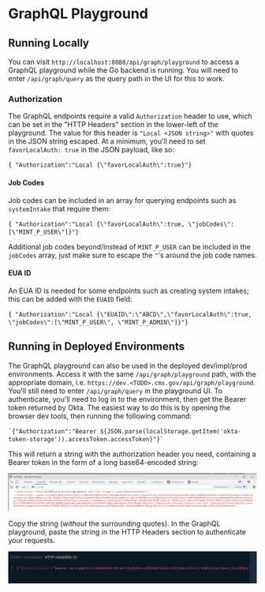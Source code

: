 # GraphQL Playground

## Running Locally

You can visit `http://localhost:8080/api/graph/playground` to access a GraphQL playground while the Go backend is running. You will need to enter `/api/graph/query` as the query path in the UI for this to work.

### Authorization

The GraphQL endpoints require a valid `Authorization` header to use, which can be set in the "HTTP Headers" section in the lower-left of the playground. The value for this header is `"Local <JSON string>"` with quotes in the JSON string escaped. At a minimum, you'll need to set `favorLocalAuth: true` in the JSON payload, like so:

```
{ "Authorization":"Local {\"favorLocalAuth\":true}"}
```

#### Job Codes

Job codes can be included in an array for querying endpoints such as `systemIntake` that require them:

```
{ "Authorization":"Local {\"favorLocalAuth\":true, \"jobCodes\":[\"MINT_P_USER\"]}"}
```
Additional job codes beyond/instead of `MINT_P_USER` can be included in the `jobCodes` array, just make sure to escape the `"`'s around the job code names.

#### EUA ID

An EUA ID is needed for some endpoints such as creating system intakes; this can be added with the `EUAID` field:

```
{ "Authorization":"Local {\"EUAID\":\"ABCD\",\"favorLocalAuth\":true, \"jobCodes\":[\"MINT_P_USER\", \"MINT_P_ADMIN\"]}"}
```


## Running in Deployed Environments

The GraphQL playground can also be used in the deployed dev/impl/prod environments. Access it with the same `/api/graph/playground` path, with the appropriate domain, i.e. `https://dev.<TODO>.cms.gov/api/graph/playground`. You'll still need to enter `/api/graph/query` in the playground UI. To authenticate, you'll need to log in to the environment, then get the Bearer token returned by Okta. The easiest way to do this is by opening the browser dev tools, then running the following command:

```
`{"Authorization":"Bearer ${JSON.parse(localStorage.getItem('okta-token-storage')).accessToken.accessToken}"}`
```

This will return a string with the authorization header you need, containing a Bearer token in the form of a long base64-encoded string:

![Browser dev tools console, showing the result of the above command](./images/graphql_playground/browser_console.png)


Copy the string (_without_ the surrounding quotes). In the GraphQL playground, paste the string in the HTTP Headers section to authenticate your requests.

![GraphQL Playground, HTTP Headers section, showing the Authorization header with the token added](./images/graphql_playground/graphql_playground_header.png)
